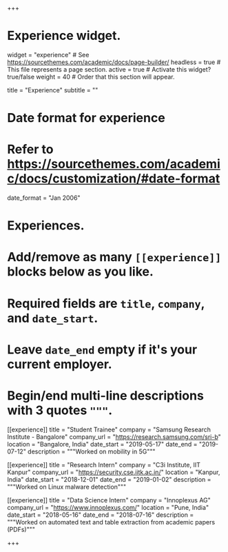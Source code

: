 +++
# Experience widget.
widget = "experience"  # See https://sourcethemes.com/academic/docs/page-builder/
headless = true  # This file represents a page section.
active = true  # Activate this widget? true/false
weight = 40  # Order that this section will appear.

title = "Experience"
subtitle = ""

# Date format for experience
#   Refer to https://sourcethemes.com/academic/docs/customization/#date-format
date_format = "Jan 2006"

# Experiences.
#   Add/remove as many `[[experience]]` blocks below as you like.
#   Required fields are `title`, `company`, and `date_start`.
#   Leave `date_end` empty if it's your current employer.
#   Begin/end multi-line descriptions with 3 quotes `"""`.

[[experience]]
  title = "Student Trainee"
  company = "Samsung Research Institute - Bangalore"
  company_url = "https://research.samsung.com/sri-b"
  location = "Bangalore, India"
  date_start = "2019-05-17"
  date_end = "2019-07-12"
  description = """Worked on mobility in 5G"""


[[experience]]
  title = "Research Intern"
  company = "C3i Institute, IIT Kanpur"
  company_url = "https://security.cse.iitk.ac.in/"
  location = "Kanpur, India"
  date_start = "2018-12-01"
  date_end = "2019-01-02"
  description = """Worked on Linux malware detection"""

[[experience]]
  title = "Data Science Intern"
  company = "Innoplexus AG"
  company_url = "https://www.innoplexus.com/"
  location = "Pune, India"
  date_start = "2018-05-16"
  date_end = "2018-07-16"
  description = """Worked on automated text and table extraction from academic papers (PDFs)"""

+++

